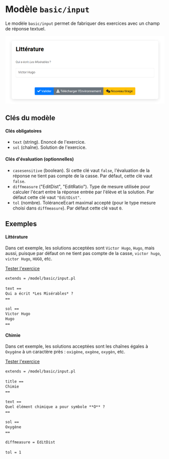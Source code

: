 # Modèle `basic/input`

Le modèle `basic/input` permet de fabriquer des exercices avec un champ de réponse textuel.

[![](input1.png)](https://pl.u-pem.fr/filebrowser/demo/33986/)

## Clés du modèle

#### Clés obligatoires
* `text` (string). Enoncé de l'exercice.
* `sol` (chaîne). Solution de l'exercice.

#### Clés d'évaluation (optionnelles)
* `casesensitive` (boolean). Si cette clé vaut `false`, l'évaluation de la réponse ne tient pas compte de la casse. Par défaut, cette clé vaut `false`.
* `diffmeasure` ("EditDist", "EditRatio"). Type de mesure utilisée pour calculer l'écart entre la réponse entrée par l'élève et la solution. Par défaut cette clé vaut `"EditDist"`.
* `tol` (nombre). ToléranceEcart maximal accepté (pour le type mesure choisi dans `diffmeasure`). Par défaut cette clé vaut `0`.



## Exemples

#### Littérature

Dans cet exemple, les solutions acceptées sont `Victor Hugo`, `Hugo`, mais aussi, puisque par défaut on ne tient pas compte de la casse, `victor hugo`, `victor Hugo`, `HUGO`, etc.

[Tester l'exercice](https://pl.u-pem.fr/filebrowser/demo/33986/)

~~~
extends = /model/basic/input.pl

text ==
Qui a écrit *Les Misérables* ?
==

sol ==
Victor Hugo
Hugo
==
~~~

#### Chimie

Dans cet exemple, les solutions acceptées sont les chaînes égales à `Oxygène` à un caractère près : `oxigène`, `oxgène`, `oxygèn`, etc.

[Tester l'exercice](https://pl.u-pem.fr/filebrowser/demo/34253/)

~~~
extends = /model/basic/input.pl

title ==
Chimie
==

text ==
Quel élément chimique a pour symbole **O** ?
==

sol ==
Oxygène
==

diffmeasure = EditDist

tol = 1
~~~


